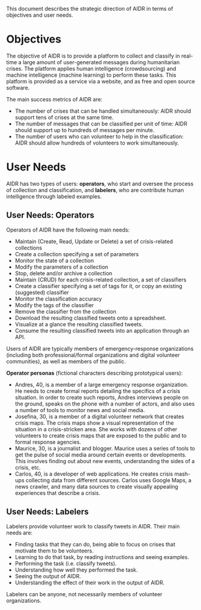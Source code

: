 This document describes the strategic direction of AIDR in terms of objectives and user needs.

# Objectives

The objective of AIDR is to provide a platform to collect and classify in real-time a large amount of user-generated messages during humanitarian crises. The platform applies human intelligence (crowdsourcing) and machine intelligence (machine learning) to perform these tasks. This platform is provided as a service via a website, and as free and open source software.

The main success metrics of AIDR are:

* The number of crises that can be handled simultaneously: AIDR should support tens of crises at the same time.
* The number of messages that can be classified per unit of time: AIDR should support up to hundreds of messages per minute.
* The number of users who can volunteer to help in the classification: AIDR should allow hundreds of volunteers to work simultaneously.

# User Needs

AIDR has two types of users: **operators**, who start and oversee the process of collection and classification, and **labelers**, who are contribute human intelligence through labeled examples.

## User Needs: Operators

Operators of AIDR have the following main needs:

* Maintain (Create, Read, Update or Delete) a set of crisis-related collections
 * Create a collection specifying a set of parameters
 * Monitor the state of a collection
 * Modify the parameters of a collection
 * Stop, delete and/or archive a collection
* Maintain (CRUD) for each crisis-related collection, a set of classifiers
 * Create a classifier specifying a set of tags for it, or copy an existing (suggested) classifier
 * Monitor the classification accuracy
 * Modify the tags of the classifier
 * Remove the classifier from the collection
* Download the resulting classified tweets onto a spreadsheet.
* Visualize at a glance the resulting classified tweets.
* Consume the resulting classified tweets into an application through an API.

Users of AIDR are typically members of emergency-response organizations (including both professional/formal organizations and digital volunteer communities), as well as members of the public.

**Operator personas** (fictional characters describing prototypical users):

* Andres, 40, is a member of a large emergency response organization. He needs to create formal reports detailing the specifics of a crisis situation. In order to create such reports, Andres interviews people on the ground, speaks on the phone with a number of actors, and also uses a number of tools to monitor news and social media.
* Josefina, 30, is a member of a digital volunteer network that creates crisis maps. The crisis maps show a visual representation of the situation in a crisis-stricken area. She works with dozens of other volunteers to create crisis maps that are exposed to the public and to formal response agencies. 
* Maurice, 30, is a journalist and blogger. Maurice uses a series of tools to get the pulse of social media around certain events or developments. This involves finding out about new events, understanding the sides of a crisis, etc.
* Carlos, 40, is a developer of web applications. He creates crisis mash-ups collecting data from different sources. Carlos uses Google Maps, a news crawler, and many data sources to create visually appealing experiences that describe a crisis.

## User Needs: Labelers

Labelers provide volunteer work to classify tweets in AIDR. Their main needs are:

* Finding tasks that they can do, being able to focus on crises that motivate them to be volunteers.
* Learning to do that task, by reading instructions and seeing examples.
* Performing the task (i.e. classify tweets).
* Understanding how well they performed the task.
* Seeing the output of AIDR.
* Understanding the effect of their work in the output of AIDR.

Labelers can be anyone, not necessarily members of volunteer organizations.




